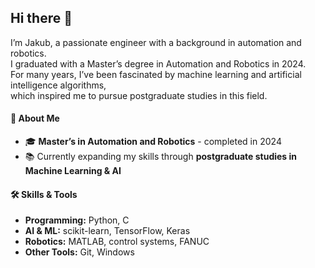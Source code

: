 ## Hi there 👋

I’m Jakub, a passionate engineer with a background in automation and robotics.  
I graduated with a Master’s degree in Automation and Robotics in 2024.  
For many years, I’ve been fascinated by machine learning and artificial intelligence algorithms,  
which inspired me to pursue postgraduate studies in this field.  

#### 🚀 About Me
- 🎓 **Master’s in Automation and Robotics** - completed in 2024  
- 📚 Currently expanding my skills through **postgraduate studies in Machine Learning & AI**

#### 🛠️ Skills & Tools
- **Programming:** Python, C
- **AI & ML:** scikit-learn, TensorFlow, Keras 
- **Robotics:** MATLAB, control systems, FANUC
- **Other Tools:** Git, Windows

<!--
**kub5on/kub5on** is a ✨ _special_ ✨ repository because its `README.md` (this file) appears on your GitHub profile.

Here are some ideas to get you started:

- 🔭 I’m currently working on ...
- 🌱 I’m currently learning ...
- 👯 I’m looking to collaborate on ...
- 🤔 I’m looking for help with ...
- 💬 Ask me about ...
- 📫 How to reach me: ...
- 😄 Pronouns: ...
- ⚡ Fun fact: ...
-->
